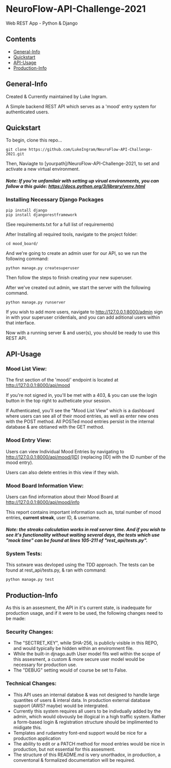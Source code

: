 # NeuroFlow-API-Challenge-2021
Web REST App - Python &amp; Django 

## Contents 
* [General-Info](#general-info)
* [Quickstart](#quickstart)
* [API-Usage](#api-usage)
* [Production-Info](#production-info)

## General-Info
Created & Currently maintained by Luke Ingram.

A Simple backend REST API which serves as a 'mood' entry system for authenticated users.


## Quickstart
To begin, clone this repo...
```
git clone https://github.com/LukeIngram/NeuroFlow-API-Challenge-2021.git
```
Then, Naviagte to [yourpath]/NeuroFlow-API-Challenge-2021, to set and activate a new virtual environment.

##### Note: If you're unfamilair with setting up virual environments, you can follow a this guide: https://docs.python.org/3/library/venv.html



### Installing Necessary Django Packages
```
pip install django 
pip install djangorestframework
```
(See requirements.txt for a full list of requirements)

After Installing all required tools, navigate to the project folder: 
```
cd mood_board/
```
And we're going to create an admin user for our API, so 
we run the following command: 
```
python manage.py createsuperuser
```
Then follow the steps to finish creating your new superuser. 

After we've created out admin, we start the server with the following command. 
```
python manage.py runserver
```
If you wish to add more users, navigate to http://127.0.0.1:8000/admin sign in with your superuser cridentials, and you can add aditional users within that interface.

Now with a running server & and user(s), you should be ready to use this REST API.

## API-Usage 
### Mood List View: 
The first section of the 'mood/' endpoint is located at http://127.0.0.1:8000/api/mood 

If you're not signed in, you'll be met with a 403, & you can use the login button in the top right to autheticate your session. 

If Authenticated, you'll see the "Mood List View" which is a dashboard where users can see all of their mood entries, as well as enter new ones with the POST method. All POSTed mood entries persist in the internal database & are obtianed with the GET method. 

### Mood Entry View: 
Users can view Individual Mood Entries by navigating to http://127.0.0.1:8000/api/mood/[ID] (replacing [ID] with the ID number of the mood entry).

Users can also delete entries in this view if they wish. 

### Mood Board Information View: 
Users can find information about their Mood Board at http://127.0.0.1:8000/api/mood/info 

This report contains important information such as, total number of mood entries, **current streak**, user ID, & username. 

##### **Note: the streaks calculation works in real server time. And if you wish to see it's functionality without waiting several days, the tests which use "mock time" can be found at lines 105-211 of "rest_api/tests.py".**

### System Tests:
This sotware was devloped using the TDD approach. The tests can be found at rest_api/tests.py, & ran with command: 
```
python manage.py test 
```

## Production-Info
As this is an assesment, the API in it's current state, is inadequate for production usage, and if it were to be used, the following changes need to be made:
### Security Changes:  
* The "SECTRET_KEY", while SHA-256, is publicly visible in this REPO, and would typically be hidden within an enviromnent file. 
* While the built-in djnago.auth User model fits well within the scope of this assesment, a custom & more secure user model would be necessary for production use.  
* The "DEBUG" setting would of course be set to False. 

### Technical Changes:
* This API uses an internal databse & was not designed to handle large quantites of users & interal data. In production external database support (AWS? maybe) would be intergrated. 
* Currently this system requires all users to be indivdually added by the admin, which would obvously be illogical in a high traffic system. Rather a form-based login & registration structure should be implimented to midigate this.
* Templates and rudametry font-end support would be nice for a production application 
* The ability to edit or a PATCH method for mood entries would be nice in production, but not essential for this assesment. 
* The structure of this README.md is very unorthadox, in production, a conventonal & formalized documentation will be required. 